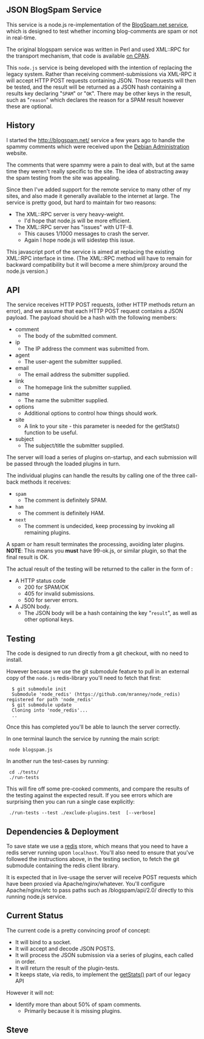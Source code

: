 
JSON BlogSpam Service
---------------------

This service is a node.js re-implementation of the [BlogSpam.net service](http://blogspam.net), which is designed to test whether incoming blog-comments are spam or not in real-time.

The original blogspam service was written in Perl and used XML::RPC for the
transport mechanism, that code is available [on CPAN](http://search.cpan.org/dist/Blog-Spam/).

This `node.js` service is being developed with the intention of replacing the legacy system.
Rather than receiving comment-submissions via XML-RPC it will accept HTTP POST requests containing
JSON.  Those requests will then be tested, and the result will be returned as a JSON hash containing
a results key declaring "`SPAM`" or "`OK`".  There may be other keys in the result, such as "`reason`"
which declares the reason for a SPAM result however these are optional.



History
-------

I started the http://blogspam.net/ service a few years ago to handle the spammy
comments which were received upon the [Debian Administration](http://www.debian-administration.org/) website.

The comments that were spammy were a pain to deal with, but at the same time they
weren't really specific to the site.  The idea of abstracting away the spam
testing from the site was appealing.

Since then I've added support for the remote service to many other of my sites,
and also made it generally available to the internet at large.  The service is
pretty good, but hard to maintain for two reasons:

* The XML::RPC server is very heavy-weight.
   * I'd hope that node.js will be more efficient.
* The XML::RPC server has "issues" with UTF-8.
   * This causes 1/1000 messages to crash the server.
   * Again I hope node.js will sidestep this issue.

This javascript port of the service is aimed at replacing the existing XML::RPC
interface in time.  (The XML::RPC method will have to remain for backward compatibility
but it will become a mere shim/proxy around the node.js version.)


API
---

The service receives HTTP POST requests, (other HTTP methods return an error), and
we assume that each HTTP POST request contains a JSON payload.   The payload
should be a hash with the following members:

* comment
   * The body of the submitted comment.
* ip
   * The IP address the comment was submitted from.
* agent
   * The user-agent the submitter supplied.
* email
   * The email address the submitter supplied.
* link
   * The homepage link the submitter supplied.
* name
   * The name the submitter supplied.
* options
   * Additional options to control how things should work.
* site
   * A link to your site - this parameter is needed for the getStats() function to be useful.
* subject
   * The subject/title the submitter supplied.


The server will load a series of plugins on-startup, and each submission will be
passed through the loaded plugins in turn.

The individual plugins can handle the results by calling one of the three call-back
methods it receives:

* `spam`
   * The comment is definitely SPAM.
* `ham`
   * The comment is definitely HAM.
* `next`
   * The comment is undecided, keep processing by invoking all remaining plugins.

A spam or ham result terminates the processing, avoiding later plugins.  **NOTE**: This means
you **must** have 99-ok.js, or similar plugin, so that the final result is OK.

The actual result of the testing will be returned to the caller in the form of :

* A HTTP status code
   * 200 for SPAM/OK
   * 405 for invalid submissions.
   * 500 for server errors.
* A JSON body.
   * The JSON body will be a hash containing the key "`result`", as well as other optional keys.



Testing
-------

The code is designed to run directly from a git checkout, with no need to install.

However because we use the git submodule feature to pull in an external copy of the
`node.js` redis-library you'll need to fetch that first:

      $ git submodule init
      Submodule 'node_redis' (https://github.com/mranney/node_redis) registered for path 'node_redis'
      $ git submodule update
      Cloning into 'node_redis'...
      ..

Once this has completed you'll be able to launch the server correctly.

In one terminal launch the service by running the main script:

     node blogspam.js

In another run the test-cases by running:

     cd ./tests/
     ./run-tests

This will fire off some pre-cooked comments, and compare the results of the testing
against the expected result.  If you see errors which are surprising then you can
run a single case explicitly:


     ./run-tests --test ./exclude-plugins.test  [--verbose]


Dependencies & Deployment
-------------------------

To save state we use a [redis](http://redis.io/) store, which means that
you need to have a redis server running upon `localhost`.  You'll also need
to ensure that you've followed the instructions above, in the testing section,
to fetch the git submodule containing the redis client library.

It is expected that in live-usage the server will receive POST requests which
have been proxied via Apache/nginx/whatever.  You'll configure Apache/nginx/etc
to pass paths such as /blogspam/api/2.0/ directly to this running node.js
service.


Current Status
--------------

The current code is a pretty convincing proof of concept:

* It will bind to a socket.
* It will accept and decode JSON POSTS.
* It will process the JSON submission via a series of plugins, each called in order.
* It will return the result of the plugin-tests.
* It keeps state, via redis, to implement the [getStats()](http://blogspam.net/api/getStats.html) part of our legacy API

However it will not:

* Identify more than about 50% of spam comments.
    * Primarily because it is missing plugins.

Steve
--
